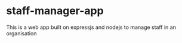 # staff-manager-app
This is a web app built on expressjs and nodejs to manage staff in an organisation
